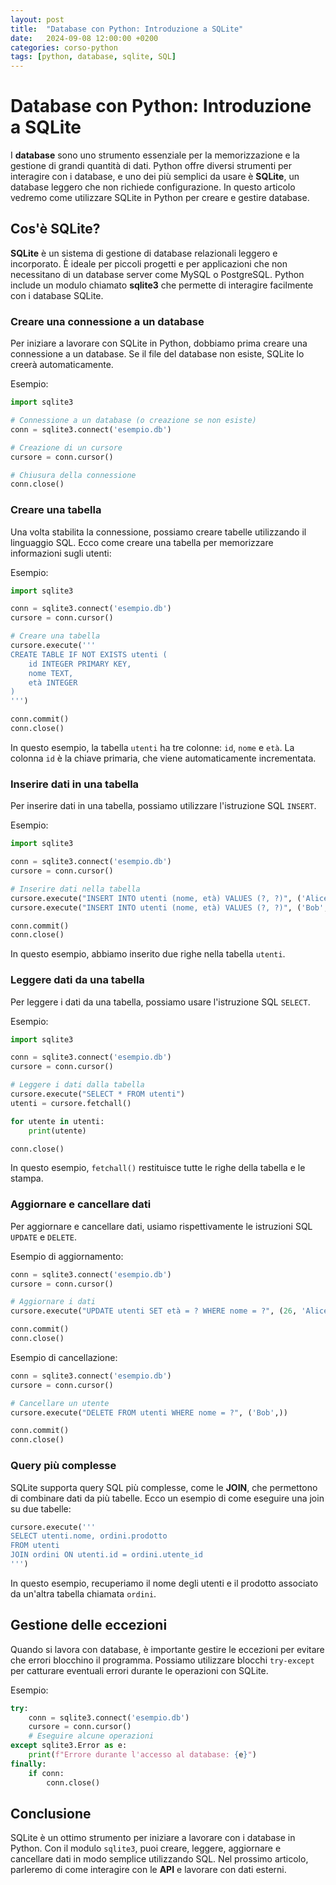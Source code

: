 ```yaml
---
layout: post
title:  "Database con Python: Introduzione a SQLite"
date:   2024-09-08 12:00:00 +0200
categories: corso-python
tags: [python, database, sqlite, SQL]
---
```


# Database con Python: Introduzione a SQLite

I **database** sono uno strumento essenziale per la memorizzazione e la gestione di grandi quantità di dati. Python offre diversi strumenti per interagire con i database, e uno dei più semplici da usare è **SQLite**, un database leggero che non richiede configurazione. In questo articolo vedremo come utilizzare SQLite in Python per creare e gestire database.

## Cos'è SQLite?

**SQLite** è un sistema di gestione di database relazionali leggero e incorporato. È ideale per piccoli progetti e per applicazioni che non necessitano di un database server come MySQL o PostgreSQL. Python include un modulo chiamato **sqlite3** che permette di interagire facilmente con i database SQLite.

### Creare una connessione a un database

Per iniziare a lavorare con SQLite in Python, dobbiamo prima creare una connessione a un database. Se il file del database non esiste, SQLite lo creerà automaticamente.

Esempio:
```python
import sqlite3

# Connessione a un database (o creazione se non esiste)
conn = sqlite3.connect('esempio.db')

# Creazione di un cursore
cursore = conn.cursor()

# Chiusura della connessione
conn.close()
```

### Creare una tabella

Una volta stabilita la connessione, possiamo creare tabelle utilizzando il linguaggio SQL. Ecco come creare una tabella per memorizzare informazioni sugli utenti:

Esempio:
```python
import sqlite3

conn = sqlite3.connect('esempio.db')
cursore = conn.cursor()

# Creare una tabella
cursore.execute('''
CREATE TABLE IF NOT EXISTS utenti (
    id INTEGER PRIMARY KEY,
    nome TEXT,
    età INTEGER
)
''')

conn.commit()
conn.close()
```

In questo esempio, la tabella `utenti` ha tre colonne: `id`, `nome` e `età`. La colonna `id` è la chiave primaria, che viene automaticamente incrementata.

### Inserire dati in una tabella

Per inserire dati in una tabella, possiamo utilizzare l'istruzione SQL `INSERT`.

Esempio:
```python
import sqlite3

conn = sqlite3.connect('esempio.db')
cursore = conn.cursor()

# Inserire dati nella tabella
cursore.execute("INSERT INTO utenti (nome, età) VALUES (?, ?)", ('Alice', 25))
cursore.execute("INSERT INTO utenti (nome, età) VALUES (?, ?)", ('Bob', 30))

conn.commit()
conn.close()
```

In questo esempio, abbiamo inserito due righe nella tabella `utenti`.

### Leggere dati da una tabella

Per leggere i dati da una tabella, possiamo usare l'istruzione SQL `SELECT`.

Esempio:
```python
import sqlite3

conn = sqlite3.connect('esempio.db')
cursore = conn.cursor()

# Leggere i dati dalla tabella
cursore.execute("SELECT * FROM utenti")
utenti = cursore.fetchall()

for utente in utenti:
    print(utente)

conn.close()
```

In questo esempio, `fetchall()` restituisce tutte le righe della tabella e le stampa.

### Aggiornare e cancellare dati

Per aggiornare e cancellare dati, usiamo rispettivamente le istruzioni SQL `UPDATE` e `DELETE`.

Esempio di aggiornamento:
```python
conn = sqlite3.connect('esempio.db')
cursore = conn.cursor()

# Aggiornare i dati
cursore.execute("UPDATE utenti SET età = ? WHERE nome = ?", (26, 'Alice'))

conn.commit()
conn.close()
```

Esempio di cancellazione:
```python
conn = sqlite3.connect('esempio.db')
cursore = conn.cursor()

# Cancellare un utente
cursore.execute("DELETE FROM utenti WHERE nome = ?", ('Bob',))

conn.commit()
conn.close()
```

### Query più complesse

SQLite supporta query SQL più complesse, come le **JOIN**, che permettono di combinare dati da più tabelle. Ecco un esempio di come eseguire una join su due tabelle:

```python
cursore.execute('''
SELECT utenti.nome, ordini.prodotto 
FROM utenti
JOIN ordini ON utenti.id = ordini.utente_id
''')
```

In questo esempio, recuperiamo il nome degli utenti e il prodotto associato da un'altra tabella chiamata `ordini`.

## Gestione delle eccezioni

Quando si lavora con database, è importante gestire le eccezioni per evitare che errori blocchino il programma. Possiamo utilizzare blocchi `try-except` per catturare eventuali errori durante le operazioni con SQLite.

Esempio:
```python
try:
    conn = sqlite3.connect('esempio.db')
    cursore = conn.cursor()
    # Eseguire alcune operazioni
except sqlite3.Error as e:
    print(f"Errore durante l'accesso al database: {e}")
finally:
    if conn:
        conn.close()
```

## Conclusione

SQLite è un ottimo strumento per iniziare a lavorare con i database in Python. Con il modulo `sqlite3`, puoi creare, leggere, aggiornare e cancellare dati in modo semplice utilizzando SQL. Nel prossimo articolo, parleremo di come interagire con le **API** e lavorare con dati esterni.
